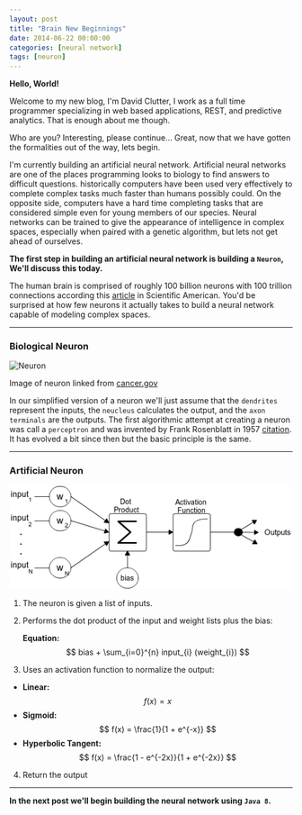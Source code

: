 ```yaml
---
layout: post
title: "Brain New Beginnings"
date: 2014-06-22 00:00:00
categories: [neural network]
tags: [neuron]
---
```


**Hello, World!**

Welcome to my new blog, I'm David Clutter, I work as a full time programmer specializing in web based applications, REST, and predictive analytics.
That is enough about me though.

Who are you?
Interesting, please continue...
Great, now that we have gotten the formalities out of the way, lets begin.

I'm currently building an artificial neural network.
Artificial neural networks are one of the places programming looks to biology to find answers to difficult questions.
historically computers have been used very effectively to complete complex tasks much faster than humans possibly could.
On the opposite side, computers have a hard time completing tasks that are considered simple even for young members of our species.
Neural networks can be trained to give the appearance of intelligence in complex spaces,
especially when paired with a genetic algorithm, but lets not get ahead of ourselves.

**The first step in building an artificial neural network is building a `Neuron`, We'll discuss this today.**

The human brain is comprised of roughly 100 billion neurons with 100 trillion connections according this [article](http://www.scientificamerican.com/article/100-trillion-connections/) in Scientific American.
You'd be surprised at how few neurons it actually takes to build a neural network capable of modeling complex spaces.

---

### Biological Neuron

![Neuron](http://training.seer.cancer.gov/images/brain/neuron.jpg)

Image of neuron linked from [cancer.gov](http://training.seer.cancer.gov/images/brain/neuron.jpg)

In our simplified version of a neuron we'll just assume that the `dendrites` represent the inputs, the `neucleus` calculates the output, and the `axon terminals` are the outputs.
The first algorithmic attempt at creating a neuron was call a `perceptron` and was invented by Frank Rosenblatt in 1957 [citation](https://www.zotero.org/tats/items/itemKey/54SFBCZ9).
It has evolved a bit since then but the basic principle is the same.

---

### Artificial Neuron

![Artificial Neuron](/images/artificial-neuron.png)

1. The neuron is given a list of inputs.

2. Performs the dot product of the input and weight lists plus the bias:

    **Equation:** $$ bias + \sum_{i=0}^{n} input_{i} (weight_{i}) $$

3. Uses an activation function to normalize the output:
  * **Linear:** $$ f(x) = x $$
  * **Sigmoid:** $$ f(x) = \frac{1}{1 + e^{-x}} $$
  * **Hyperbolic Tangent:** $$ f(x) = \frac{1 - e^{-2x}}{1 + e^{-2x}} $$

4. Return the output

---

**In the next post we'll begin building the neural network using `Java 8`.**